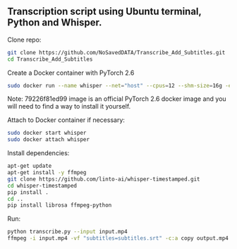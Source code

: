 <h2>Transcription script using Ubuntu terminal, Python and Whisper.</h2>

Clone repo:
```bash
git clone https://github.com/NoSavedDATA/Transcribe_Add_Subtitles.git
cd Transcribe_Add_Subtitles
```

Create a Docker container with PyTorch 2.6
```bash
sudo docker run --name whisper --net="host" --cpus=12 --shm-size=16g -e PYTHONIOENCODING=utf-8 -e LANG=C.UTF-8 -e LC_ALL=C.UTF-8 --gpus all -v /home/nosaveddata/:/root -w /root -it 79226f81ed99 bash
```

Note: 79226f81ed99 image is an official PyTorch 2.6 docker image and you will need to find a way to install it yourself.


Attach to Docker container if necessary:
```bash
sudo docker start whisper
sudo docker attach whisper
```

Install dependencies:
```bash
apt-get update
apt-get install -y ffmpeg
git clone https://github.com/linto-ai/whisper-timestamped.git
cd whisper-timestamped
pip install .
cd ..
pip install librosa ffmpeg-python
```

Run:
```bash
python transcribe.py --input input.mp4
ffmpeg -i input.mp4 -vf "subtitles=subtitles.srt" -c:a copy output.mp4
```
